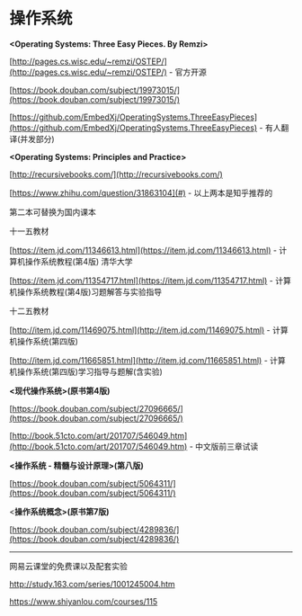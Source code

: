 # 操作系统

**&lt;Operating Systems: Three Easy Pieces. By Remzi&gt;**

[http://pages.cs.wisc.edu/~remzi/OSTEP/](http://pages.cs.wisc.edu/~remzi/OSTEP/) - 官方开源

[https://book.douban.com/subject/19973015/](https://book.douban.com/subject/19973015/)

[https://github.com/EmbedXj/OperatingSystems.ThreeEasyPieces](https://github.com/EmbedXj/OperatingSystems.ThreeEasyPieces) - 有人翻译\(并发部分\)

**&lt;Operating Systems: Principles and Practice&gt;**

[http://recursivebooks.com/](http://recursivebooks.com/)

[https://www.zhihu.com/question/31863104](#) - 以上两本是知乎推荐的

第二本可替换为国内课本

十一五教材

[https://item.jd.com/11346613.html](https://item.jd.com/11346613.html) - 计算机操作系统教程\(第4版\) 清华大学

[https://item.jd.com/11354717.html](https://item.jd.com/11354717.html) - 计算机操作系统教程\(第4版\)习题解答与实验指导

十二五教材

[http://item.jd.com/11469075.html](http://item.jd.com/11469075.html) - 计算机操作系统\(第四版\)

[http://item.jd.com/11665851.html](http://item.jd.com/11665851.html) - 计算机操作系统\(第四版\)学习指导与题解\(含实验\)

**&lt;现代操作系统&gt;\(原书第4版\)**

[https://book.douban.com/subject/27096665/](https://book.douban.com/subject/27096665/)

[http://book.51cto.com/art/201707/546049.htm](http://book.51cto.com/art/201707/546049.htm) - 中文版前三章试读

**&lt;操作系统 - 精髓与设计原理&gt;\(第八版\)**

[https://book.douban.com/subject/5064311/](https://book.douban.com/subject/5064311/)

&lt;**操作系统概念&gt;\(原书第7版\)**

[https://book.douban.com/subject/4289836/](https://book.douban.com/subject/4289836/)

---

网易云课堂的免费课以及配套实验

http://study.163.com/series/1001245004.htm

https://www.shiyanlou.com/courses/115

